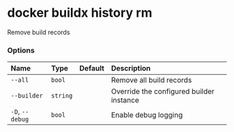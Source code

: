 # docker buildx history rm

<!---MARKER_GEN_START-->
Remove build records

### Options

| Name            | Type     | Default | Description                              |
|:----------------|:---------|:--------|:-----------------------------------------|
| `--all`         | `bool`   |         | Remove all build records                 |
| `--builder`     | `string` |         | Override the configured builder instance |
| `-D`, `--debug` | `bool`   |         | Enable debug logging                     |


<!---MARKER_GEN_END-->

